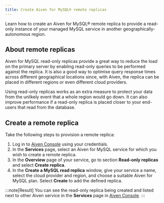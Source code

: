 ```yaml
---
title: Create Aiven for MySQL® remote replicas
---
```


Learn how to create an Aiven for MySQL® remote replica to provide a
read-only instance of your managed MySQL service in another
geographically-autonomous region.

## About remote replicas

Aiven for MySQL read-only replicas provide a great way to reduce the
load on the primary server by enabling read-only queries to be performed
against the replica. It is also a good way to optimise query response
times across different geographical locations since, with Aiven, the
replica can be placed in different regions or even different cloud
providers.

Using read-only replicas works as an extra measure to protect your data
from the unlikely event that a whole region would go down. It can also
improve performance if a read-only replica is placed closer to your
end-users that read from the database.

## Create a remote replica

Take the following steps to provision a remote replica:

1.  Log in to [Aiven Console](https://console.aiven.io/) using your
    credentials.
2.  In the **Services** page, select an Aiven for MySQL service for
    which you wish to create a remote replica.
3.  In the **Overview** page of your service, go to section **Read-only
    replicas** and select **Create replica**.
4.  In the **Create a MySQL read replica** window, give your service a
    name, select the cloud provider and region, and choose a suitable
    Aiven for MySQL plan. Select **Create** to add the defined replica.

:::note[Result]
You can see the read-only replica being created and listed next to other
Aiven service in the **Services** page in [Aiven
Console](https://console.aiven.io/).
:::
